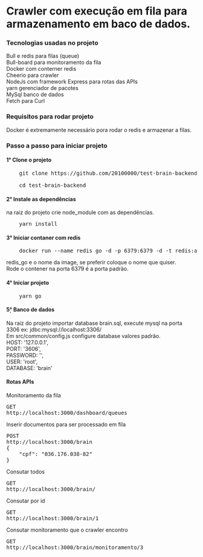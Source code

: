 <h1>Crawler com execução em fila para armazenamento em baco de dados.</h1>

<h3>Tecnologias usadas no projeto</h3>
Bull e redis para filas (queue)<br>
Bull-board para monitoramento da fila<br>
Docker com conterner redis <br/>
Cheerio para crawler<br/>
NodeJs com framework Express para rotas das APIs<br/>
yarn gerenciador de pacotes </br>
MySql banco de dados </br>
Fetch para Curl 
<br/>

<h3>Requisitos para rodar projeto</h3>
Docker é extremamente necessário pora rodar o redis e armazenar a filas.

<h3>Passo a passo para iniciar projeto 
<h4>1° Clone o projeto</h4> 
<pre>
    git clone https://github.com/20100000/test-brain-backend.git<br/>
    cd test-brain-backend
</pre>
<h4>2° Instale as dependências</h4>  
na raiz do projeto
crie node_module com as dependências.<br/>
<pre>
    yarn install
</pre>
<h4>3° Iniciar contaner com redis</h4>
<pre>
    docker run --name redis_go -d -p 6379:6379 -d -t redis:alpine 
</pre>

redis_go e o nome da image, se preferir coloque o nome que quiser.<br/>
Rode o contener na porta 6379 é a porta padrão.<br/>

<h4>4° Iniciar projeto</h4>
<pre>
    yarn go
</pre>
<h4>5̣° Banco de dados</h4>
Na raiz do projeto importar database brain.sql, execute mysql na porta 3306 ex: jdbc:mysql://localhost:3306/ <br>
Em src/common/config.js configure database valores padrão.<br>
  HOST: '127.0.0.1',<br>
  PORT: '3606',<br>
  PASSWORD: '',<br>
  USER: 'root',<br>
  DATABASE: 'brain'<br>

<h4>Rotas APIs</h4>
Monitoramento da fila
<pre>
GET
http://localhost:3000/dashboard/queues
</pre>

Inserir documentos para ser processado em fila
<pre>
POST
http://localhost:3000/brain
{
    "cpf": "036.176.038-82" 
}
</pre>

Consutar todos
<pre>
GET
http://localhost:3000/brain/
</pre>
Consutar por id
<pre>
GET
http://localhost:3000/brain/1
</pre>
Consutar monitoramento que o crawler encontro 
<pre>
GET
http://localhost:3000/brain/monitoramento/3
</pre>